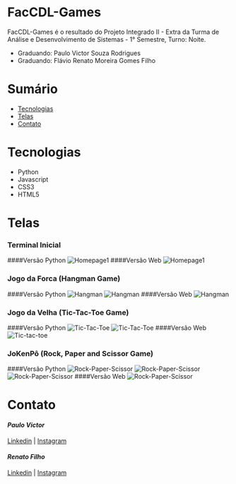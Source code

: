
# FacCDL-Games
FacCDL-Games é o resultado do Projeto Integrado II - Extra da Turma de Análise
e Desenvolvimento de Sistemas - 1° Semestre, Turno: Noite.
- Graduando: Paulo Victor Souza Rodrigues
- Graduando: Flávio Renato Moreira Gomes Filho

# Sumário

 - [Tecnologias](#Tecnologias)
 - [Telas](#Telas)
 - [Contato](#Contato)


# Tecnologias
- Python
- Javascript
- CSS3
- HTML5

# Telas
### Terminal Inicial
####Versão Python
![Homepage1](https://github.com/PauloV-Rodrigues/FacCDL-Games/blob/main/Vers%C3%A3o%20Pyton/img-screen/game_options.png?raw=true)
####Versão Web
![Homepage1](https://github.com/PauloV-Rodrigues/FacCDL-Games/blob/main/Vers%C3%A3o%20Web/prints/inicial.png?raw=true)
### Jogo da Forca (Hangman Game)
####Versão Python
![Hangman](https://github.com/PauloV-Rodrigues/FacCDL-Games/blob/main/Vers%C3%A3o%20Pyton/img-screen/hangman_1.png?raw=true)
![Hangman](https://github.com/PauloV-Rodrigues/FacCDL-Games/blob/main/Vers%C3%A3o%20Pyton/img-screen/hangman_2.png?raw=true)
####Versão Web
![Hangman](https://github.com/PauloV-Rodrigues/FacCDL-Games/blob/main/Vers%C3%A3o%20Web/prints/forca.png?raw=true)
### Jogo da Velha (Tic-Tac-Toe Game)
####Versão Python
![Tic-Tac-Toe](https://github.com/PauloV-Rodrigues/FacCDL-Games/blob/main/Vers%C3%A3o%20Pyton/img-screen/tic_tac_toe_1.png?raw=true)
![Tic-Tac-Toe](https://github.com/PauloV-Rodrigues/FacCDL-Games/blob/main/Vers%C3%A3o%20Pyton/img-screen/tic_tac_toe_2.png?raw=true)
####Versão Web
![Tic-tac-toe](https://github.com/PauloV-Rodrigues/FacCDL-Games/blob/main/Vers%C3%A3o%20Web/prints/jogo-da-velha.png?raw=true)
### JoKenPô (Rock, Paper and Scissor Game)
####Versão Python
![Rock-Paper-Scissor](https://github.com/PauloV-Rodrigues/FacCDL-Games/blob/main/Vers%C3%A3o%20Pyton/img-screen/rock_paper_scissor_1.png?raw=true)
![Rock-Paper-Scissor](https://github.com/PauloV-Rodrigues/FacCDL-Games/blob/main/Vers%C3%A3o%20Pyton/img-screen/rock_paper_scissor_2.png?raw=true)
![Rock-Paper-Scissor](https://github.com/PauloV-Rodrigues/FacCDL-Games/blob/main/Vers%C3%A3o%20Pyton/img-screen/rock_paper_scissor_3.png?raw=true)
####Versão Web
![Rock-Paper-Scissor](https://github.com/PauloV-Rodrigues/FacCDL-Games/blob/main/Vers%C3%A3o%20Web/prints/jokenpo.png?raw=true)
# Contato
#### *Paulo Victor*
[Linkedin](https://www.linkedin.com/in/ro-paulo/) | [Instagram](https://www.instagram.com/_paulo.86)
#### *Renato Filho*
[Linkedin](https://www.linkedin.com/in/renatofilhog/) | [Instagram](https://www.instagram.com/renatofilhof)